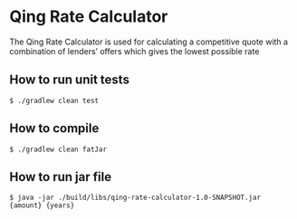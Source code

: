 # Qing Rate Calculator

The Qing Rate Calculator is used for calculating a competitive quote with a combination of lenders’ offers which gives the lowest possible rate

## How to run unit tests

```shell script
$ ./gradlew clean test
```

## How to compile

```shell script
$ ./gradlew clean fatJar
```

## How to run jar file

```shell script
$ java -jar ./build/libs/qing-rate-calculator-1.0-SNAPSHOT.jar {amount} {years}
```
